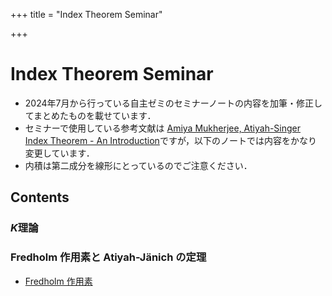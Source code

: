 +++
title = "Index Theorem Seminar"

+++
# Index Theorem Seminar

- 2024年7月から行っている自主ゼミのセミナーノートの内容を加筆・修正してまとめたものを載せています．
- セミナーで使用している参考文献は [Amiya Mukherjee, Atiyah-Singer Index Theorem - An Introduction](https://link.springer.com/book/10.1007/978-93-86279-60-6)ですが，以下のノートでは内容をかなり変更しています．
- 内積は第二成分を線形にとっているのでご注意ください．

## Contents

### $K$理論


### Fredholm 作用素と Atiyah-Jänich の定理
- [Fredholm 作用素](/IndexTheorem/Seminar/Fredholm)


